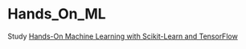 # Hands_On_ML
Study [Hands-On Machine Learning with Scikit-Learn and TensorFlow](https://www.oreilly.com/library/view/hands-on-machine-learning/9781492032632/)

